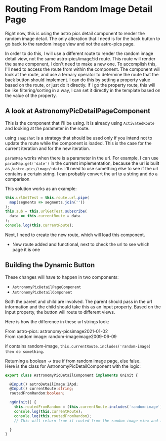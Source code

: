 # Routing From Random Image Detail Page

Right now, this is using the astro pics detail component to render the random image detail.
The only alteration that I need is for the back button to go back to the random image view and not the astro-pics page.  

In order to do this, I will use a different route to render the random image detail view, not the same astro-pics/image/:id route.
This route will render the same component, I don't need to make a new one.
To accomplish this, I'll need to access the route from within the component.
The component will look at the route, and use a ternary operator to determine the route that the back button should implement.
I can do this by setting a property value based on the route, or just do it directly.
If I go the property route, this will be like filtering/sorting in a way, I can set it directly in the template based on the value of the property.

## A look at AstronomyPicDetailPageComponent

This is the component that I'll be using.
It is already using `ActivatedRoute` and looking at the parameter in the route.  

using `snapshot` is a strategy that should be used only if you intend not to update the route while the component is loaded.
This is the case for the current iteration and for the new iteration.  

`paramMap` works when there is a parameter in the url.
For example, I can use `paramMap.get('date')` in the current implementation, because the url is built as `/astro-pics/image/:date`.
I'll need to use something else to see if the url contains a certain string.
I can probably convert the url to a string and do a comparison.  

This solution works as an example:

```ts
this.urlGetTest = this.route.url.pipe(
  map(segments => segments.join(''))
);
this.sub = this.urlGetTest.subscribe(
  data => this.currentRoute = data
);
console.log(this.currentRoute);
```

Next, I need to create the new route, which will load this component.

- New route added and functional, next to check the url to see which page it is one

## Building the Dynamic Button

These changes will have to happen in two components:

- `AstronomyPicDetailPageComponent`
- `AstronomyPicDetailComponent`  

Both the parent and child are involved.
The parent should pass in the url information and the child should take this as an Input property.
Based on the Input property, the button will route to different views.  

Here is how the difference in these url strings look:  

From astro-pics: astronomy-picsimage2021-01-02  
From random image: random-imageimage2009-06-09  

if contains random-image, `this.currentRoute.includes('random-image) then do something`.  

Returning a boolean -> true if from random image page, else false.  
Here is the class for AstronomyPicDetailComponent with the logic:

```ts
export class AstronomyPicDetailComponent implements OnInit {

  @Input() astroDetailImage:IApd;
  @Input() currentRoute:string;
  routedFromRandom:boolean;

  ngOnInit() {
    this.routedFromRandom = (this.currentRoute.includes('random-image') ? true : false);
    console.log(this.currentRoute);
    console.log(this.routedFromRandom);
    // This will return true if routed from the random image view and false if it came from the astro-pics gallery

  }
}
```
